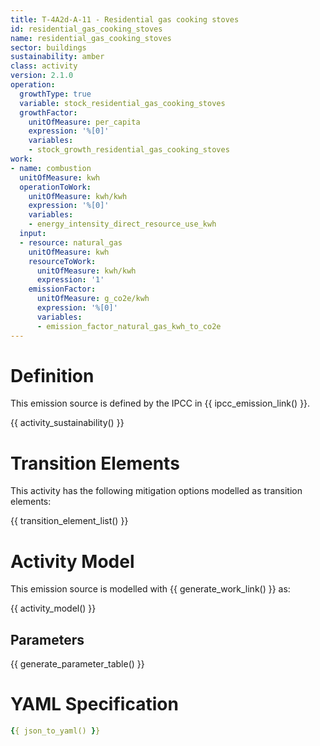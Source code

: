 ```yaml
---
title: T-4A2d-A-11 - Residential gas cooking stoves
id: residential_gas_cooking_stoves
name: residential_gas_cooking_stoves
sector: buildings
sustainability: amber
class: activity
version: 2.1.0
operation:
  growthType: true
  variable: stock_residential_gas_cooking_stoves
  growthFactor:
    unitOfMeasure: per_capita
    expression: '%[0]'
    variables:
    - stock_growth_residential_gas_cooking_stoves
work:
- name: combustion
  unitOfMeasure: kwh
  operationToWork:
    unitOfMeasure: kwh/kwh
    expression: '%[0]'
    variables:
    - energy_intensity_direct_resource_use_kwh
  input:
  - resource: natural_gas
    unitOfMeasure: kwh
    resourceToWork:
      unitOfMeasure: kwh/kwh
      expression: '1'
    emissionFactor:
      unitOfMeasure: g_co2e/kwh
      expression: '%[0]'
      variables:
      - emission_factor_natural_gas_kwh_to_co2e
---
```

# Definition
This emission source is defined by the IPCC in {{ ipcc_emission_link() }}.


{{ activity_sustainability() }}

# Transition Elements

This activity has the following mitigation options modelled as transition elements:

{{ transition_element_list() }}

# Activity Model
This emission source is modelled with {{ generate_work_link() }} as:

{{ activity_model() }}

## Parameters

{{ generate_parameter_table() }}

# YAML Specification

```yaml
{{ json_to_yaml() }}
```
